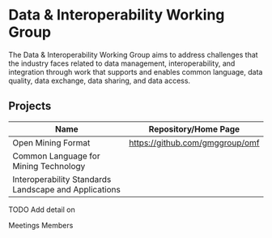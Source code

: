 # Data &amp; Interoperability Working Group

The Data & Interoperability Working Group aims to address challenges that the industry faces related to data management, interoperability, and integration through work that supports and enables common language, data quality, data exchange, data sharing, and data access.

## Projects
| Name | Repository/Home Page |
|--------------------|-------------------|
| Open Mining Format | https://github.com/gmggroup/omf |
| Common Language for Mining Technology | |
| Interoperability Standards Landscape and Applications | |

TODO
Add detail on

Meetings
Members



